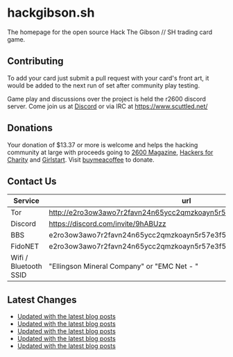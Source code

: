 # hackgibson.sh
The homepage for the open source Hack The Gibson // SH trading card game.


## Contributing

To add your card just submit a pull request with your card's front art, it would be added to the next run of set after community play testing.

Game play and discussions over the project is held the r2600 discord server. Come join us at [Discord](https://discord.com/invite/9hABUzz) or via IRC at https://www.scuttled.net/


## Donations

Your donation of $13.37 or more is welcome and helps the hacking community at large with proceeds going to [2600 Magazine](https://2600.com/), [Hackers for Charity](https://hackersforcharity.org) and [Girlstart](https://girlstart.org).  Visit [buymeacoffee](https://www.buymeacoffee.com/hackgibson.sh) to donate.


## Contact Us

Service | url
-|-
Tor | http://e2ro3ow3awo7r2favn24n65ycc2qmzkoayn5r57e3f56nvjwdcgg32ad.onion
Discord | https://discord.com/invite/9hABUzz
BBS | e2ro3ow3awo7r2favn24n65ycc2qmzkoayn5r57e3f56nvjwdcgg32ad.onion:23
FidoNET | e2ro3ow3awo7r2favn24n65ycc2qmzkoayn5r57e3f56nvjwdcgg32ad.onion:24554
Wifi / Bluetooth SSID | "Ellingson Mineral Company" or "EMC Net - <fidonet address>"

## Latest Changes
<!-- BLOG-POST-LIST:START -->
- [Updated with the latest blog posts](https://github.com/DFW2600/hackgibson.sh/commit/7c32874984b54ffa7137fb35c3aa29ed4c2caef9)
- [Updated with the latest blog posts](https://github.com/DFW2600/hackgibson.sh/commit/1a834a6d17db5d53f92fcd4d6d8e419bd25bffa6)
- [Updated with the latest blog posts](https://github.com/DFW2600/hackgibson.sh/commit/bf6e36bdb0352df747b133eafe619a443b1ad33a)
- [Updated with the latest blog posts](https://github.com/DFW2600/hackgibson.sh/commit/9f42741c9e0e9f602fa3bf4345fce3ec036b38af)
- [Updated with the latest blog posts](https://github.com/DFW2600/hackgibson.sh/commit/4bab36417bedc0b1f67b75fada7a6c5d86540534)
<!-- BLOG-POST-LIST:END -->
